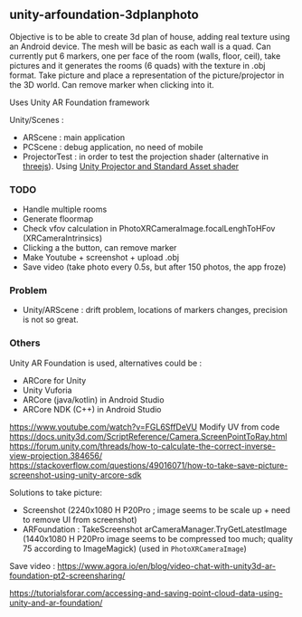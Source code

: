 ## unity-arfoundation-3dplanphoto
Objective is to be able to create 3d plan of house, adding real texture using an Android device. The mesh will be basic as each wall is a quad.
Can currently put 6 markers, one per face of the room (walls, floor, ceil), take pictures and it generates the rooms (6 quads) with the texture in .obj format.
Take picture and place a representation of the picture/projector in the 3D world.
Can remove marker when clicking into it.

Uses Unity AR Foundation framework 

Unity/Scenes :
- ARScene : main application
- PCScene : debug application, no need of mobile
- ProjectorTest : in order to test the projection shader (alternative in [threejs](https://codesandbox.io/s/project-camera-gby2i)). Using [Unity Projector and Standard Asset shader](https://docs.unity3d.com/Manual/class-Projector.html)

### TODO
- Handle multiple rooms
- Generate floormap
- Check vfov calculation in PhotoXRCameraImage.focalLenghToHFov (XRCameraIntrinsics)
- Clicking a the button, can remove marker
- Make Youtube + screenshot + upload .obj
- Save video (take photo every 0.5s, but after 150 photos, the app froze)

### Problem
- Unity/ARScene : drift problem, locations of markers changes, precision is not so great.

### Others
Unity AR Foundation is used, alternatives could be :
- ARCore for Unity
- Unity Vuforia
- ARCore (java/kotlin) in Android Studio 
- ARCore NDK (C++) in Android Studio


https://www.youtube.com/watch?v=FGL6SffDeVU Modify UV from code
https://docs.unity3d.com/ScriptReference/Camera.ScreenPointToRay.html
https://forum.unity.com/threads/how-to-calculate-the-correct-inverse-view-projection.384656/
https://stackoverflow.com/questions/49016071/how-to-take-save-picture-screenshot-using-unity-arcore-sdk


Solutions to take picture:
- Screenshot (2240x1080 H P20Pro ; image seems to be scale up + need to remove UI from screenshot)
- ARFoundation : TakeScreenshot arCameraManager.TryGetLatestImage (1440x1080 H P20Pro image seems to be compressed too much; quality 75 according to ImageMagick) (used in `PhotoXRCameraImage`)


Save video : https://www.agora.io/en/blog/video-chat-with-unity3d-ar-foundation-pt2-screensharing/

https://tutorialsforar.com/accessing-and-saving-point-cloud-data-using-unity-and-ar-foundation/